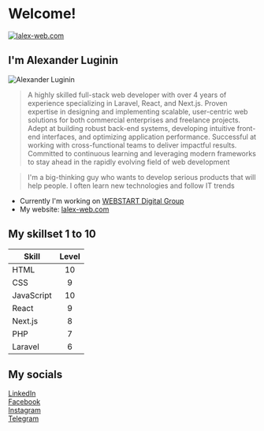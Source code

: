 # Welcome!

[![lalex-web.com](https://lalex-web.com/resources/main-logo.jpg "Logo" )](https://lalex-web.com)

## I'm Alexander Luginin

![Alexander Luginin](https://lalex-web.com/resources/ws-social.jpg "It's me" )

> A highly skilled full-stack web developer with over 4 
years of experience specializing in Laravel, React, and 
Next.js. Proven expertise in designing and 
implementing scalable, user-centric web solutions for 
both commercial enterprises and freelance projects. 
Adept at building robust back-end systems, developing 
intuitive front-end interfaces, and optimizing 
application performance. Successful at working with 
cross-functional teams to deliver impactful results. 
Committed to continuous learning and leveraging 
modern frameworks to stay ahead in the rapidly 
evolving field of web development

> I'm a big-thinking guy who wants to develop serious products that will help people. I often learn new technologies and follow IT trends

* Currently I'm working on [WEBSTART Digital Group](https://webstart.am/en/)
* My website: [lalex-web.com](https://lalex-web.com)

## My skillset 1 to 10

| Skill         | Level         |
| ------------- |:-------------:|
| HTML          | 10            |
| CSS           | 9             |
| JavaScript    | 10            |
| React         | 9             |
| Next.js       | 8             |
| PHP           | 7             |
| Laravel       | 6             |

## My socials
[LinkedIn](https://www.linkedin.com/in/lalex-web)\
[Facebook](https://www.facebook.com/profile.php?id=61557249545200)\
[Instagram](https://www.instagram.com/lalex.web/)\
[Telegram](https://t.me/lalex32)
